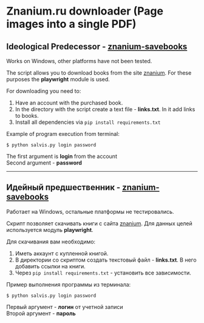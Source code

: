 # Znanium.ru downloader (Page images into a single PDF)
## Ideological Predecessor - [znanium-savebooks](https://github.com/luxname/znanium-savebooks "znanium-savebooks")

Works on Windows, other platforms have not been tested.

The script allows you to download books from the site [znanium](https://znanium.ru/).
For these purposes the **playwright** module is used.

For downloading you need to:
1. Have an account with the purchased book.
2. In the directory with the script create a text file - **links.txt**. In it add links to books.
3. Install all dependencies via `pip install requirements.txt`

Example of program execution from terminal:

`$ python salvis.py login password`

The first argument is **login** from the account \
Second argument - **password**

------------------------------------------
## Идейный предшественник - [znanium-savebooks](https://github.com/luxname/znanium-savebooks "znanium-savebooks")

Работает на Windows, остальные платформы не тестировались.

Скрипт позволяет скачивать книги с сайта [znanium](https://znanium.ru/).
Для данных целей используется модуль **playwright**.

Для скачивания вам необходимо:
1. Иметь аккаунт с купленной книгой.
2. В директории со скриптом создать текстовый файл - **links.txt**. В него добавить ссылки на книги.
3. Через `pip install requirements.txt` - установить все зависимости.

Пример выполнения программы из терминала:

`$ python salvis.py login password`

Первый аргумент - **логин** от учетной записи \
Второй аргумент - **пароль**

